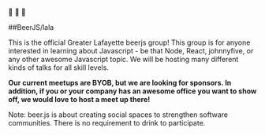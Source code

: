 :beer:
:beer:
:beer:

##BeerJS/lala

This is the official Greater Lafayette beerjs group! 
This group is for anyone interested in learning about Javascript - be that Node, React, johnnyfive, or any other awesome Javascript topic. 
We will be hosting many different kinds of talks for all skill levels. 

**Our current meetups are BYOB, but we are looking for sponsors. In addition, if you or your company has an awesome office you want to show off, we would love to host a meet up there!**

Note: beer.js is about creating social spaces to strengthen software communities. There is no requirement to drink to participate.
